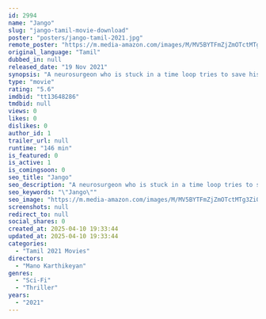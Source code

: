```yaml
---
id: 2994
name: "Jango"
slug: "jango-tamil-movie-download"
poster: "posters/jango-tamil-2021.jpg"
remote_poster: "https://m.media-amazon.com/images/M/MV5BYTFmZjZmOTctMTg3Zi00ZTNkLWE5ZWQtYjdkYWI1OTg4YjkxXkEyXkFqcGdeQXVyMTI1NDEyNTM5._V1_SX300.jpg"
original_language: "Tamil"
dubbed_in: null
released_date: "19 Nov 2021"
synopsis: "A neurosurgeon who is stuck in a time loop tries to save his estranged wife from being killed by a mystery man."
type: "movie"
rating: "5.6"
imdbid: "tt13648286"
tmdbid: null
views: 0
likes: 0
dislikes: 0
author_id: 1
trailer_url: null
runtime: "146 min"
is_featured: 0
is_active: 1
is_comingsoon: 0
seo_title: "Jango"
seo_description: "A neurosurgeon who is stuck in a time loop tries to save his estranged wife from being killed by a mystery man."
seo_keywords: "\"Jango\""
seo_image: "https://m.media-amazon.com/images/M/MV5BYTFmZjZmOTctMTg3Zi00ZTNkLWE5ZWQtYjdkYWI1OTg4YjkxXkEyXkFqcGdeQXVyMTI1NDEyNTM5._V1_SX300.jpg"
screenshots: null
redirect_to: null
social_shares: 0
created_at: 2025-04-10 19:33:44
updated_at: 2025-04-10 19:33:44
categories:
  - "Tamil 2021 Movies"
directors:
  - "Mano Karthikeyan"
genres:
  - "Sci-Fi"
  - "Thriller"
years:
  - "2021"
---
```

